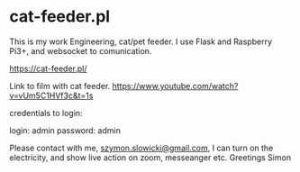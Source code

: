 # cat-feeder.pl
This is my work Engineering, cat/pet feeder. I use Flask and Raspberry Pi3+, and websocket to comunication.

https://cat-feeder.pl/

Link to film with cat feeder.
https://www.youtube.com/watch?v=vUm5C1HVf3c&t=1s


credentials to login:

login: admin
password: admin

Please contact with me, szymon.slowicki@gmail.com, I can turn on the electricity, and show live action on zoom, messeanger etc.
Greetings Simon
